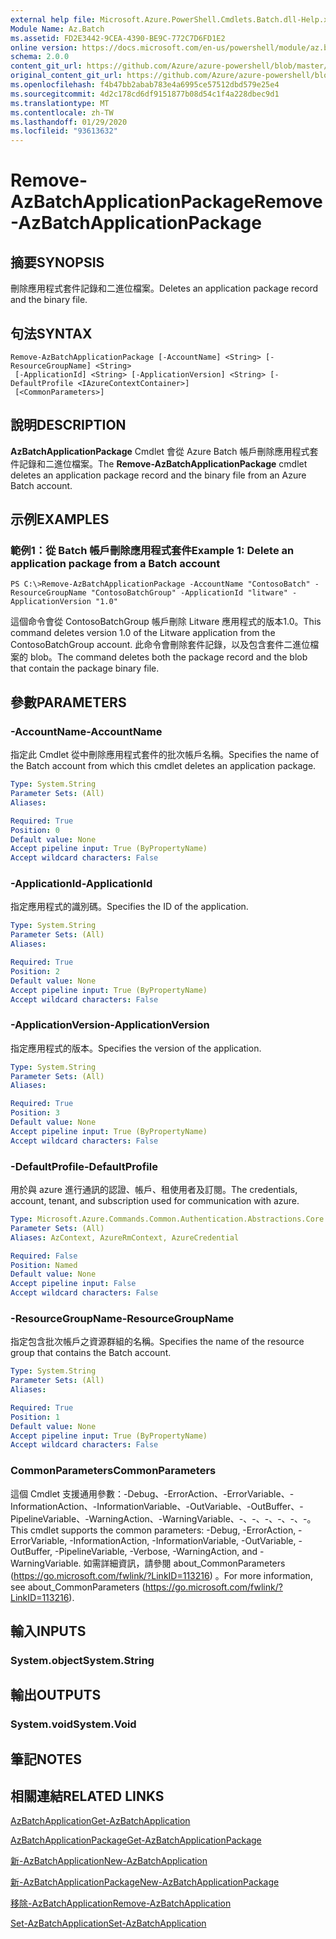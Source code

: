 ```yaml
---
external help file: Microsoft.Azure.PowerShell.Cmdlets.Batch.dll-Help.xml
Module Name: Az.Batch
ms.assetid: FD2E3442-9CEA-4390-BE9C-772C7D6FD1E2
online version: https://docs.microsoft.com/en-us/powershell/module/az.batch/remove-azbatchapplicationpackage
schema: 2.0.0
content_git_url: https://github.com/Azure/azure-powershell/blob/master/src/Batch/Batch/help/Remove-AzBatchApplicationPackage.md
original_content_git_url: https://github.com/Azure/azure-powershell/blob/master/src/Batch/Batch/help/Remove-AzBatchApplicationPackage.md
ms.openlocfilehash: f4b47bb2abab783e4a6995ce57512dbd579e25e4
ms.sourcegitcommit: 4d2c178cd6df9151877b08d54c1f4a228dbec9d1
ms.translationtype: MT
ms.contentlocale: zh-TW
ms.lasthandoff: 01/29/2020
ms.locfileid: "93613632"
---
```

# <span data-ttu-id="e8df5-101">Remove-AzBatchApplicationPackage</span><span class="sxs-lookup"><span data-stu-id="e8df5-101">Remove-AzBatchApplicationPackage</span></span>

## <span data-ttu-id="e8df5-102">摘要</span><span class="sxs-lookup"><span data-stu-id="e8df5-102">SYNOPSIS</span></span>
<span data-ttu-id="e8df5-103">刪除應用程式套件記錄和二進位檔案。</span><span class="sxs-lookup"><span data-stu-id="e8df5-103">Deletes an application package record and the binary file.</span></span>

## <span data-ttu-id="e8df5-104">句法</span><span class="sxs-lookup"><span data-stu-id="e8df5-104">SYNTAX</span></span>

```
Remove-AzBatchApplicationPackage [-AccountName] <String> [-ResourceGroupName] <String>
 [-ApplicationId] <String> [-ApplicationVersion] <String> [-DefaultProfile <IAzureContextContainer>]
 [<CommonParameters>]
```

## <span data-ttu-id="e8df5-105">說明</span><span class="sxs-lookup"><span data-stu-id="e8df5-105">DESCRIPTION</span></span>
<span data-ttu-id="e8df5-106">**AzBatchApplicationPackage** Cmdlet 會從 Azure Batch 帳戶刪除應用程式套件記錄和二進位檔案。</span><span class="sxs-lookup"><span data-stu-id="e8df5-106">The **Remove-AzBatchApplicationPackage** cmdlet deletes an application package record and the binary file from an Azure Batch account.</span></span>

## <span data-ttu-id="e8df5-107">示例</span><span class="sxs-lookup"><span data-stu-id="e8df5-107">EXAMPLES</span></span>

### <span data-ttu-id="e8df5-108">範例1：從 Batch 帳戶刪除應用程式套件</span><span class="sxs-lookup"><span data-stu-id="e8df5-108">Example 1: Delete an application package from a Batch account</span></span>
```
PS C:\>Remove-AzBatchApplicationPackage -AccountName "ContosoBatch" -ResourceGroupName "ContosoBatchGroup" -ApplicationId "litware" -ApplicationVersion "1.0"
```

<span data-ttu-id="e8df5-109">這個命令會從 ContosoBatchGroup 帳戶刪除 Litware 應用程式的版本1.0。</span><span class="sxs-lookup"><span data-stu-id="e8df5-109">This command deletes version 1.0 of the Litware application from the ContosoBatchGroup account.</span></span>
<span data-ttu-id="e8df5-110">此命令會刪除套件記錄，以及包含套件二進位檔案的 blob。</span><span class="sxs-lookup"><span data-stu-id="e8df5-110">The command deletes both the package record and the blob that contain the package binary file.</span></span>

## <span data-ttu-id="e8df5-111">參數</span><span class="sxs-lookup"><span data-stu-id="e8df5-111">PARAMETERS</span></span>

### <span data-ttu-id="e8df5-112">-AccountName</span><span class="sxs-lookup"><span data-stu-id="e8df5-112">-AccountName</span></span>
<span data-ttu-id="e8df5-113">指定此 Cmdlet 從中刪除應用程式套件的批次帳戶名稱。</span><span class="sxs-lookup"><span data-stu-id="e8df5-113">Specifies the name of the Batch account from which this cmdlet deletes an application package.</span></span>

```yaml
Type: System.String
Parameter Sets: (All)
Aliases:

Required: True
Position: 0
Default value: None
Accept pipeline input: True (ByPropertyName)
Accept wildcard characters: False
```

### <span data-ttu-id="e8df5-114">-ApplicationId</span><span class="sxs-lookup"><span data-stu-id="e8df5-114">-ApplicationId</span></span>
<span data-ttu-id="e8df5-115">指定應用程式的識別碼。</span><span class="sxs-lookup"><span data-stu-id="e8df5-115">Specifies the ID of the application.</span></span>

```yaml
Type: System.String
Parameter Sets: (All)
Aliases:

Required: True
Position: 2
Default value: None
Accept pipeline input: True (ByPropertyName)
Accept wildcard characters: False
```

### <span data-ttu-id="e8df5-116">-ApplicationVersion</span><span class="sxs-lookup"><span data-stu-id="e8df5-116">-ApplicationVersion</span></span>
<span data-ttu-id="e8df5-117">指定應用程式的版本。</span><span class="sxs-lookup"><span data-stu-id="e8df5-117">Specifies the version of the application.</span></span>

```yaml
Type: System.String
Parameter Sets: (All)
Aliases:

Required: True
Position: 3
Default value: None
Accept pipeline input: True (ByPropertyName)
Accept wildcard characters: False
```

### <span data-ttu-id="e8df5-118">-DefaultProfile</span><span class="sxs-lookup"><span data-stu-id="e8df5-118">-DefaultProfile</span></span>
<span data-ttu-id="e8df5-119">用於與 azure 進行通訊的認證、帳戶、租使用者及訂閱。</span><span class="sxs-lookup"><span data-stu-id="e8df5-119">The credentials, account, tenant, and subscription used for communication with azure.</span></span>

```yaml
Type: Microsoft.Azure.Commands.Common.Authentication.Abstractions.Core.IAzureContextContainer
Parameter Sets: (All)
Aliases: AzContext, AzureRmContext, AzureCredential

Required: False
Position: Named
Default value: None
Accept pipeline input: False
Accept wildcard characters: False
```

### <span data-ttu-id="e8df5-120">-ResourceGroupName</span><span class="sxs-lookup"><span data-stu-id="e8df5-120">-ResourceGroupName</span></span>
<span data-ttu-id="e8df5-121">指定包含批次帳戶之資源群組的名稱。</span><span class="sxs-lookup"><span data-stu-id="e8df5-121">Specifies the name of the resource group that contains the Batch account.</span></span>

```yaml
Type: System.String
Parameter Sets: (All)
Aliases:

Required: True
Position: 1
Default value: None
Accept pipeline input: True (ByPropertyName)
Accept wildcard characters: False
```

### <span data-ttu-id="e8df5-122">CommonParameters</span><span class="sxs-lookup"><span data-stu-id="e8df5-122">CommonParameters</span></span>
<span data-ttu-id="e8df5-123">這個 Cmdlet 支援通用參數：-Debug、-ErrorAction、-ErrorVariable、-InformationAction、-InformationVariable、-OutVariable、-OutBuffer、-PipelineVariable、-WarningAction、-WarningVariable、-、-、-、-、-、-。</span><span class="sxs-lookup"><span data-stu-id="e8df5-123">This cmdlet supports the common parameters: -Debug, -ErrorAction, -ErrorVariable, -InformationAction, -InformationVariable, -OutVariable, -OutBuffer, -PipelineVariable, -Verbose, -WarningAction, and -WarningVariable.</span></span> <span data-ttu-id="e8df5-124">如需詳細資訊，請參閱 about_CommonParameters (https://go.microsoft.com/fwlink/?LinkID=113216) 。</span><span class="sxs-lookup"><span data-stu-id="e8df5-124">For more information, see about_CommonParameters (https://go.microsoft.com/fwlink/?LinkID=113216).</span></span>

## <span data-ttu-id="e8df5-125">輸入</span><span class="sxs-lookup"><span data-stu-id="e8df5-125">INPUTS</span></span>

### <span data-ttu-id="e8df5-126">System.object</span><span class="sxs-lookup"><span data-stu-id="e8df5-126">System.String</span></span>

## <span data-ttu-id="e8df5-127">輸出</span><span class="sxs-lookup"><span data-stu-id="e8df5-127">OUTPUTS</span></span>

### <span data-ttu-id="e8df5-128">System.void</span><span class="sxs-lookup"><span data-stu-id="e8df5-128">System.Void</span></span>

## <span data-ttu-id="e8df5-129">筆記</span><span class="sxs-lookup"><span data-stu-id="e8df5-129">NOTES</span></span>

## <span data-ttu-id="e8df5-130">相關連結</span><span class="sxs-lookup"><span data-stu-id="e8df5-130">RELATED LINKS</span></span>

[<span data-ttu-id="e8df5-131">AzBatchApplication</span><span class="sxs-lookup"><span data-stu-id="e8df5-131">Get-AzBatchApplication</span></span>](./Get-AzBatchApplication.md)

[<span data-ttu-id="e8df5-132">AzBatchApplicationPackage</span><span class="sxs-lookup"><span data-stu-id="e8df5-132">Get-AzBatchApplicationPackage</span></span>](./Get-AzBatchApplicationPackage.md)

[<span data-ttu-id="e8df5-133">新-AzBatchApplication</span><span class="sxs-lookup"><span data-stu-id="e8df5-133">New-AzBatchApplication</span></span>](./New-AzBatchApplication.md)

[<span data-ttu-id="e8df5-134">新-AzBatchApplicationPackage</span><span class="sxs-lookup"><span data-stu-id="e8df5-134">New-AzBatchApplicationPackage</span></span>](./New-AzBatchApplicationPackage.md)

[<span data-ttu-id="e8df5-135">移除-AzBatchApplication</span><span class="sxs-lookup"><span data-stu-id="e8df5-135">Remove-AzBatchApplication</span></span>](./Remove-AzBatchApplication.md)

[<span data-ttu-id="e8df5-136">Set-AzBatchApplication</span><span class="sxs-lookup"><span data-stu-id="e8df5-136">Set-AzBatchApplication</span></span>](./Set-AzBatchApplication.md)


